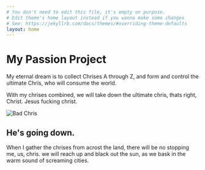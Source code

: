 ```yaml
---
# You don't need to edit this file, it's empty on purpose.
# Edit theme's home layout instead if you wanna make some changes
# See: https://jekyllrb.com/docs/themes/#overriding-theme-defaults
layout: home
---
```

# My Passion Project
My eternal dream is to collect Chrises A through Z, and form and control the ultimate Chris, who will consume the world.

With my chrises combined, we will take down the ultimate chris, thats right, Christ. Jesus fucking christ.

![Bad Chris](http://dominicans.ie/wp-content/uploads/2011/11/christ-king3.jpg)

## He's going down.
When I gather the chrises from acrost the land, there will be no stopping me, us, chris. we will reach up and black out the sun, as we bask in the warm sound of screaming cities.

